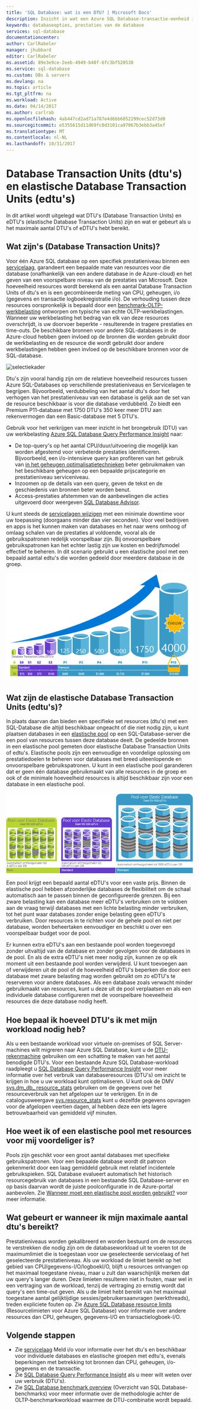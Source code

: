```yaml
---
title: 'SQL Database: wat is een DTU? | Microsoft Docs'
description: Inzicht in wat een Azure SQL Database-transactie-eenheid is.
keywords: databaseopties, prestaties van de database
services: sql-database
documentationcenter: 
author: CarlRabeler
manager: jhubbard
editor: CarlRabeler
ms.assetid: 89e3e9ce-2eeb-4949-b40f-6fc3bf520538
ms.service: sql-database
ms.custom: DBs & servers
ms.devlang: na
ms.topic: article
ms.tgt_pltfrm: na
ms.workload: Active
ms.date: 04/14/2017
ms.author: carlrab
ms.openlocfilehash: 4ab447cd2ad71a787e4d6bb6052299cec52d73d0
ms.sourcegitcommit: e5355615d11d69fc8d3101ca97067b3ebb3a45ef
ms.translationtype: MT
ms.contentlocale: nl-NL
ms.lasthandoff: 10/31/2017
---
```

# <a name="database-transaction-units-dtus-and-elastic-database-transaction-units-edtus"></a>Database Transaction Units (dtu's) en elastische Database Transaction Units (edtu's)
In dit artikel wordt uitgelegd wat DTU's (Database Transaction Units) en eDTU's (elastische Database Transaction Units) zijn en wat er gebeurt als u het maximale aantal DTU's of eDTU's hebt bereikt.  

## <a name="what-are-database-transaction-units-dtus"></a>Wat zijn's (Database Transaction Units)?
Voor één Azure SQL database op een specifiek prestatieniveau binnen een [servicelaag](sql-database-single-database-resources.md), garandeert een bepaalde mate van resources voor die database (onafhankelijk van een andere database in de Azure-cloud) en het geven van een voorspelbare niveau van de prestaties van Microsoft. Deze hoeveelheid resources wordt berekend als een aantal Database Transaction Units of dtu's en is een gecombineerde meting van CPU, geheugen, i/o (gegevens en transactie logboekregistratie i/o). De verhouding tussen deze resources oorspronkelijk is bepaald door een [benchmark-OLTP-werkbelasting](sql-database-benchmark-overview.md) ontworpen om typische van echte OLTP-werkbelastingen. Wanneer uw werkbelasting het bedrag van elk van deze resources overschrijdt, is uw doorvoer beperkte - resulterende in tragere prestaties en time-outs. De beschikbare bronnen voor andere SQL-databases in de Azure-cloud hebben geen invloed op de bronnen die worden gebruikt door de werkbelasting en de resource die wordt gebruikt door andere werkbelastingen hebben geen invloed op de beschikbare bronnen voor de SQL-database.

![selectiekader](./media/sql-database-what-is-a-dtu/bounding-box.png)

Dtu's zijn vooral handig zijn om de relatieve hoeveelheid resources tussen Azure SQL-Databases op verschillende prestatieniveaus en Servicelagen te begrijpen. Bijvoorbeeld, verdubbeling van het aantal dtu's door het verhogen van het prestatieniveau van een database is gelijk aan de set van de resource beschikbaar is voor die database verdubbeld. Zo biedt een Premium P11-database met 1750 DTU's 350 keer meer DTU aan rekenvermogen dan een Basic-database met 5 DTU's.  

Gebruik voor het verkrijgen van meer inzicht in het brongebruik (DTU) van uw werkbelasting [Azure SQL Database Query Performance Insight](sql-database-query-performance.md) naar:

- De top-query's op het aantal CPU/duur/uitvoering die mogelijk kan worden afgestemd voor verbeterde prestaties identificeren. Bijvoorbeeld, een i/o-intensieve query kan profiteren van het gebruik van [in het geheugen optimalisatietechnieken](sql-database-in-memory.md) beter gebruikmaken van het beschikbare geheugen op een bepaalde prijscategorie en prestatieniveau serviceniveau.
- Inzoomen op de details van een query, geven de tekst en de geschiedenis van bronnen beter worden benut.
- Access-prestaties afstemmen van de aanbevelingen die acties uitgevoerd door weergeven [SQL Database Advisor](sql-database-advisor.md).

U kunt steeds de [servicelagen wijzigen](sql-database-service-tiers.md) met een minimale downtime voor uw toepassing (doorgaans minder dan vier seconden). Voor veel bedrijven en apps is het kunnen maken van databases en het naar wens omhoog of omlaag schalen van de prestaties al voldoende, vooral als de gebruikspatronen redelijk voorspelbaar zijn. Bij onvoorspelbare gebruikspatronen kan het echter lastig zijn uw kosten en bedrijfsmodel effectief te beheren. In dit scenario gebruikt u een elastische pool met een bepaald aantal edtu's die worden gedeeld door meerdere database in de groep.

![Inleiding tot SQL Database: DTU's van individuele database per laag en niveau](./media/sql-database-what-is-a-dtu/single_db_dtus.png)

## <a name="what-are-elastic-database-transaction-units-edtus"></a>Wat zijn de elastische Database Transaction Units (edtu's)?
In plaats daarvan dan bieden een specifieke set resources (dtu's) met een SQL-Database die altijd beschikbaar ongeacht of die niet nodig zijn, u kunt plaatsen databases in een [elastische pool](sql-database-elastic-pool.md) op een SQL-Database-server die een pool van resources tussen deze database deelt. De gedeelde bronnen in een elastische pool gemeten door elastische Database Transaction Units of edtu's. Elastische pools zijn een eenvoudige en voordelige oplossing om prestatiedoelen te beheren voor databases met breed uiteenlopende en onvoorspelbare gebruikspatronen. U kunt in een elastische pool garanderen dat er geen één database gebruikmaakt van alle resources in de groep en ook of de minimale hoeveelheid resources is altijd beschikbaar zijn voor een database in een elastische pool. 

![Inleiding tot SQL Database: eDTU's per laag en niveau](./media/sql-database-what-is-a-dtu/sqldb_elastic_pools.png)

Een pool krijgt een bepaald aantal eDTU's voor een vaste prijs. Binnen de elastische pool hebben afzonderlijke databases de flexibiliteit om de schaal automatisch aan te passen binnen de geconfigureerde grenzen. Bij een zware belasting kan een database meer eDTU's verbruiken om te voldoen aan de vraag terwijl databases met een lichte belasting minder verbruiken, tot het punt waar databases zonder enige belasting geen eDTU's verbruiken. Door resources in te richten voor de gehele pool en niet per database, worden beheertaken eenvoudiger en beschikt u over een voorspelbaar budget voor de pool.

Er kunnen extra eDTU's aan een bestaande pool worden toegevoegd zonder uitvaltijd van de database en zonder gevolgen voor de databases in de pool. En als de extra eDTU's niet meer nodig zijn, kunnen ze op elk moment uit een bestaande pool worden verwijderd. U kunt toevoegen aan of verwijderen uit de pool of de hoeveelheid eDTU's beperken die door een database met zware belasting mag worden gebruikt om zo eDTU's te reserveren voor andere databases. Als een database zoals verwacht minder gebruikmaakt van resources, kunt u deze uit de pool verplaatsen en als een individuele database configureren met de voorspelbare hoeveelheid resources die deze database nodig heeft.

## <a name="how-can-i-determine-the-number-of-dtus-needed-by-my-workload"></a>Hoe bepaal ik hoeveel DTU's ik met mijn workload nodig heb?
Als u een bestaande workload voor virtuele on-premises of SQL Server-machines wilt migreren naar Azure SQL Database, kunt u de [DTU-rekenmachine](http://dtucalculator.azurewebsites.net/) gebruiken om een schatting te maken van het aantal benodigde DTU's. Voor een bestaande Azure SQL Database-workload raadpleegt u [SQL Database Query Performance Insight](sql-database-query-performance.md) voor meer informatie over het verbruik van databaseresources (DTU's) om inzicht te krijgen in hoe u uw workload kunt optimaliseren. U kunt ook de DMV [sys.dm_db_ resource_stats](https://msdn.microsoft.com/library/dn800981.aspx) gebruiken om de gegevens over het resourceverbruik van het afgelopen uur te verkrijgen. En in de catalogusweergave [sys.resource_stats](http://msdn.microsoft.com/library/dn269979.aspx) kunt u dezelfde gegevens opvragen voor de afgelopen veertien dagen, al hebben deze een iets lagere betrouwbaarheid van gemiddeld vijf minuten.

## <a name="how-do-i-know-if-i-could-benefit-from-an-elastic-pool-of-resources"></a>Hoe weet ik of een elastische pool met resources voor mij voordeliger is?
Pools zijn geschikt voor een groot aantal databases met specifieke gebruikspatronen. Voor een bepaalde database wordt dit patroon gekenmerkt door een laag gemiddeld gebruik met relatief incidentele gebruikspieken. SQL Database evalueert automatisch het historisch resourcegebruik van databases in een bestaande SQL Database-server en op basis daarvan wordt de juiste poolconfiguratie in de Azure-portal aanbevolen. Zie [Wanneer moet een elastische pool worden gebruikt?](sql-database-elastic-pool.md) voor meer informatie.

## <a name="what-happens-when-i-hit-my-maximum-dtus"></a>Wat gebeurt er wanneer ik mijn maximale aantal dtu's bereikt?
Prestatieniveaus worden gekalibreerd en worden bestuurd om de resources te verstrekken die nodig zijn om de databaseworkload uit te voeren tot de maximumlimiet die is toegestaan voor uw geselecteerde servicelaag of het geselecteerde prestatieniveau. Als uw workload de limiet bereikt op het gebied van CPU/gegevens-I/O/logboekI/O, blijft u resources ontvangen op het maximaal toegestane niveau, maar u zult dan waarschijnlijk merken dat uw query's langer duren. Deze limieten resulteren niet in fouten, maar wel in een vertraging van de workload, tenzij de vertraging zo ernstig wordt dat query's een time-out geven. Als u de limiet hebt bereikt van het maximaal toegestane aantal gelijktijdige sessies/gebruikersaanvragen (werkthreads), treden expliciete fouten op. Zie [Azure SQL Database resource limits]( sql-database-resource-limits.md#what-happens-when-database-and-elastic-pool-resource-limits-are-reached) (Resourcelimieten voor Azure SQL Database) voor informatie over andere resources dan CPU, geheugen, gegevens-I/O en transactielogboek-I/O.

## <a name="next-steps"></a>Volgende stappen
* Zie [servicelaag](sql-database-service-tiers.md) Meld i/o voor informatie over het dtu's en beschikbaar voor individuele databases en elastische groepen met edtu's, evenals beperkingen met betrekking tot bronnen dan CPU, geheugen, i/o-gegevens en de transactie.
* Zie [SQL Database Query Performance Insight](sql-database-query-performance.md) als u meer wilt weten over uw verbruik (DTU's).
* Zie [SQL Database benchmark overview](sql-database-benchmark-overview.md) (Overzicht van SQL Database-benchmarks) voor meer informatie over de methodologie achter de OLTP-benchmarkworkload waarmee de DTU-combinatie wordt bepaald.
